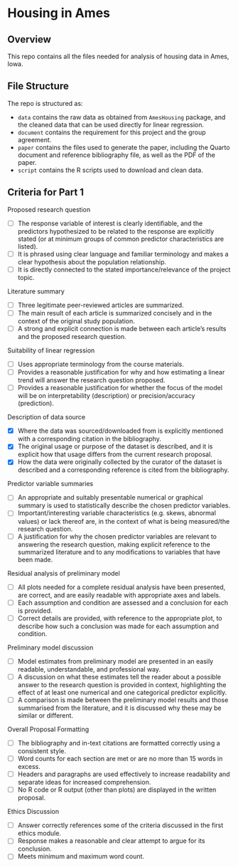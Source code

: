 # Housing in Ames

## Overview

This repo contains all the files needed for analysis of housing data in Ames, Iowa.


## File Structure

The repo is structured as:

-   `data` contains the raw data as obtained from `AmesHousing` package, and the cleaned data that can be used directly for linear regression.
-   `document` contains the requirement for this project and the group agreement.
-   `paper` contains the files used to generate the paper, including the Quarto document and reference bibliography file, as well as the PDF of the paper. 
-   `script` contains the R scripts used to download and clean data.


## Criteria for Part 1

Proposed research question
-   [ ] The response variable of interest is clearly identifiable, and the predictors hypothesized to be related to the response are explicitly stated (or at minimum groups of common predictor characteristics are listed).
-   [ ] It is phrased using clear language and familiar terminology and makes a clear hypothesis about the population relationship.
-   [ ] It is directly connected to the stated importance/relevance of the project topic.

Literature summary
-   [ ] Three legitimate peer-reviewed articles are summarized.
-   [ ] The main result of each article is summarized concisely and in the context of the original study population.
-   [ ] A strong and explicit connection is made between each article’s results and the proposed research question.

Suitability of linear regression
-   [ ] Uses appropriate terminology from the course materials.
-   [ ] Provides a reasonable justification for why and how estimating a linear trend will answer the research question proposed.
-   [ ] Provides a reasonable justification for whether the focus of the model will be on interpretability (description) or precision/accuracy (prediction).

Description of data source
-   [X] Where the data was sourced/downloaded from is explicitly mentioned with a corresponding citation in the bibliography.
-   [X] The original usage or purpose of the dataset is described, and it is explicit how that usage differs from the current research proposal.
-   [X] How the data were originally collected by the curator of the dataset is described and a corresponding reference is cited from the bibliography.

Predictor variable summaries
-   [ ] An appropriate and suitably presentable numerical or graphical summary is used to statistically describe the chosen predictor variables.
-   [ ] Important/interesting variable characteristics (e.g. skews, abnormal values) or lack thereof are, in the context of what is being measured/the research question.
-   [ ] A justification for why the chosen predictor variables are relevant to answering the research question, making explicit reference to the summarized literature and to any modifications to variables that have been made.

Residual analysis of preliminary model
-   [ ] All plots needed for a complete residual analysis have been presented, are correct, and are easily readable with appropriate axes and labels.
-   [ ] Each assumption and condition are assessed and a conclusion for each is provided.
-   [ ] Correct details are provided, with reference to the appropriate plot, to describe how such a conclusion was made for each assumption and condition.

Preliminary model discussion
-   [ ] Model estimates from preliminary model are presented in an easily readable, understandable, and professional way.
-   [ ] A discussion on what these estimates tell the reader about a possible answer to the research question is provided in context, highlighting the effect of at least one numerical and one categorical predictor explicitly.
-   [ ] A comparison is made between the preliminary model results and those summarised from the literature, and it is discussed why these may be similar or different.

Overall Proposal Formatting
-   [ ] The bibliography and in-text citations are formatted correctly using a consistent style.
-   [ ] Word counts for each section are met or are no more than 15 words in excess.
-   [ ] Headers and paragraphs are used effectively to increase readability and separate ideas for increased comprehension.
-   [ ] No R code or R output (other than plots) are displayed in the written proposal.

Ethics Discussion
-   [ ] Answer correctly references some of the criteria discussed in the first ethics module.
-   [ ] Response makes a reasonable and clear attempt to argue for its conclusion.
-   [ ] Meets minimum and maximum word count.
